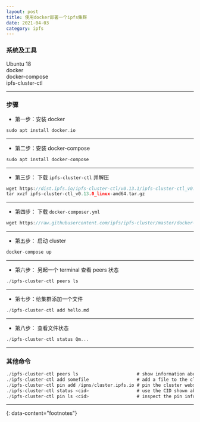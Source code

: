 ```yaml
---
layout: post
title: 使用docker部署一个ipfs集群 
date: 2021-04-03
category: ipfs
---
```


### 系统及工具
Ubuntu 18  
docker  
docker-compose  
ipfs-cluster-ctl  

***

### 步骤
* 第一步：安装 docker  
```go
sudo apt install docker.io
```

***

* 第二步：安装 docker-compose   
```go
sudo apt install docker-compose
```

***

* 第三步： 下载 `ipfs-cluster-ctl` 并解压  
```go
wget https://dist.ipfs.io/ipfs-cluster-ctl/v0.13.1/ipfs-cluster-ctl_v0.13.1_linux-amd64.tar.gz
tar xvzf ipfs-cluster-ctl_v0.13.0_linux-amd64.tar.gz
```

***

* 第四步： 下载 `docker-composer.yml`  
```go
wget https://raw.githubusercontent.com/ipfs/ipfs-cluster/master/docker-compose.yml
```

***

* 第五步： 启动 cluster  
```go
docker-compose up
```

***

* 第六步： 另起一个 terminal 查看 peers 状态  
```go
./ipfs-cluster-ctl peers ls
```

***

* 第七步：给集群添加一个文件  
```go
./ipfs-cluster-ctl add hello.md
```

***

* 第八步： 查看文件状态  
```go
./ipfs-cluster-ctl status Qm...
```

***

### 其他命令
```go
./ipfs-cluster-ctl peers ls                      # show information about the peers in the cluster
./ipfs-cluster-ctl add somefile                  # add a file to the cluster
./ipfs-cluster-ctl pin add /ipns/cluster.ipfs.io # pin the cluster website
./ipfs-cluster-ctl status <cid>                  # use the CID shown above to see the status in every peer
./ipfs-cluster-ctl pin ls <cid>                  # inspect the pin information
```

---
{: data-content="footnotes"}

[^1]: [ipfs-local-cluster](https://docs.ipfs.io/install/server-infrastructure/#create-a-local-cluster).
